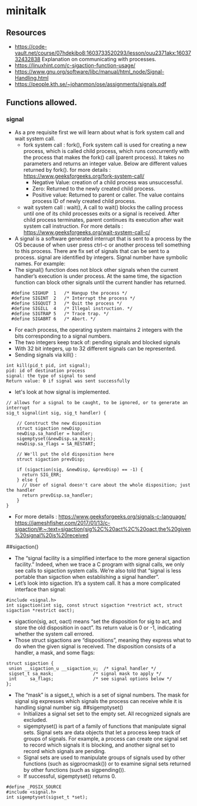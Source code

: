 # minitalk
## Resources
  - https://code-vault.net/course/07hdekibo8:1603733520293/lesson/ouu2371akx:1603732432838 Explanation on communicating with processes.
  - https://linuxhint.com/c-sigaction-function-usage/ 
  - https://www.gnu.org/software/libc/manual/html_node/Signal-Handling.html
  - https://people.kth.se/~johanmon/ose/assignments/signals.pdf
## Functions allowed.

### signal
  - As a pre requisite first we will learn about what is fork system call and wait system call.
    - fork system call : fork(),  Fork system call is used for creating a new process, which is called child process, which runs concurrently with the process that makes the fork() call (parent process). It takes no parameters and returns an integer value. Below are different values returned by fork(). for more details : https://www.geeksforgeeks.org/fork-system-call/
      - Negative Value: creation of a child process was unsuccessful.
      - Zero: Returned to the newly created child process.
      - Positive value: Returned to parent or caller. The value contains process ID of newly created child process.
    - wait system call : wait(), A call to wait() blocks the calling process until one of its child processes exits or a signal is received. After child process terminates, parent continues its execution after wait system call instruction. For more details : https://www.geeksforgeeks.org/wait-system-call-c/
 - A signal is a software generated interrupt that is sent to a process by the OS because of when user press ctrl-c or another process tell something to this process. There are fix set of signals that can be sent to a process. signal are identified by integers. Signal number have symbolic names. For example: 
 - The signal() function does not block other signals when the current handler’s execution is under process. At the same time, the sigaction function can block other signals until the current handler has returned.
```
  #define SIGHUP  1   /* Hangup the process */ 
  #define SIGINT  2   /* Interrupt the process */ 
  #define SIGQUIT 3   /* Quit the process */ 
  #define SIGILL  4   /* Illegal instruction. */ 
  #define SIGTRAP 5   /* Trace trap. */ 
  #define SIGABRT 6   /* Abort. */
```
  - For each process, the operating system maintains 2 integers with the bits corresponding to a signal numbers.
  - The two integers keep track of: pending signals and blocked signals 
  - With 32 bit integers, up to 32 different signals can be represented.
  - Sending signals via kill() : 
```
int kill(pid_t pid, int signal);
pid: id of destination process
signal: the type of signal to send
Return value: 0 if signal was sent successfully
```
  - let's look at how signal is implemented.
```
// allows for a signal to be caught, to be ignored, or to generate an interrupt
sig_t signal(int sig, sig_t handler) {

    // Construct the new disposition
    struct sigaction newDisp;
    newDisp.sa_handler = handler;
    sigemptyset(&newDisp.sa_mask);
    newDisp.sa_flags = SA_RESTART;

    // We'll put the old disposition here
    struct sigaction prevDisp;

    if (sigaction(sig, &newDisp, &prevDisp) == -1) {
      return SIG_ERR;
    } else {
      // User of signal doesn't care about the whole disposition; just the handler
      return prevDisp.sa_handler;
    }
}
```
  - For more details : https://www.geeksforgeeks.org/signals-c-language/    https://jameshfisher.com/2017/01/13/c-sigaction/#:~:text=sigaction(sig%2C%20act%2C%20oact,the%20given%20signal%20is%20received

##sigaction()
  - The “signal facility is a simplified interface to the more general sigaction facility.” Indeed, when we trace a C program with signal calls, we only see calls to sigaction system calls. We’re also told that “signal is less portable than sigaction when establishing a signal handler”.
  - Let’s look into sigaction. It’s a system call. It has a more complicated interface than signal:
```
#include <signal.h>
int sigaction(int sig, const struct sigaction *restrict act, struct sigaction *restrict oact);
```
  - sigaction(sig, act, oact) means “set the disposition for sig to act, and store the old disposition in oact”. Its return value is 0 or -1, indicating whether the system call errored.
  - Those struct sigactions are “dispositions”, meaning they express what to do when the given signal is received. The disposition consists of a handler, a mask, and some flags:
```
struct sigaction {
 union __sigaction_u __sigaction_u;  /* signal handler */
 sigset_t sa_mask;               /* signal mask to apply */
 int     sa_flags;               /* see signal options below */
};
```
- The “mask” is a sigset_t, which is a set of signal numbers. The mask for signal sig expresses which signals the process can receive while it is handling signal number sig.
##sigemptyset()
  - Initializes a signal set set to the empty set. All recognized signals are excluded. 
  - sigemptyset() is part of a family of functions that manipulate signal sets. Signal sets are data objects that let a process keep track of groups of signals. For example, a process can create one signal set to record which signals it is blocking, and another signal set to record which signals are pending. 
  - Signal sets are used to manipulate groups of signals used by other functions (such as sigprocmask()) or to examine signal sets returned by other functions (such as sigpending()).
  - If successful, sigemptyset() returns 0.
```
#define _POSIX_SOURCE
#include <signal.h>
int sigemptyset(sigset_t *set);
```
  
    

